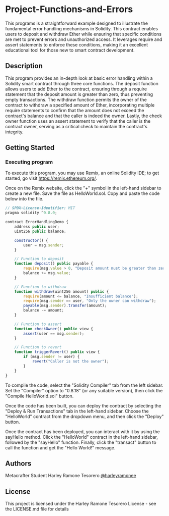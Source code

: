 # Project-Functions-and-Errors

This programs is a straightforward example designed to illustrate the fundamental error handling mechanisms in Solidity. This contract enables users to deposit and withdraw Ether while ensuring that specific conditions are met to prevent errors and unauthorized access. It leverages require and assert statements to enforce these conditions, making it an excellent educational tool for those new to smart contract development.

## Description

This program provides an in-depth look at basic error handling within a Solidity smart contract through three core functions. The deposit function allows users to add Ether to the contract, ensuring through a require statement that the deposit amount is greater than zero, thus preventing empty transactions. The withdraw function permits the owner of the contract to withdraw a specified amount of Ether, incorporating multiple require statements to confirm that the amount does not exceed the contract's balance and that the caller is indeed the owner. Lastly, the check owner function uses an assert statement to verify that the caller is the contract owner, serving as a critical check to maintain the contract's integrity.

## Getting Started

### Executing program

To execute this program, you may use Remix, an online Solidity IDE; to get started, go visit https://remix.ethereum.org/.

Once on the Remix website, click the "+" symbol in the left-hand sidebar to create a new file. Save the file as HelloWorld.sol. Copy and paste the code below into the file.

```javascript
// SPDX-License-Identifier: MIT
pragma solidity ^0.8.0;

contract ErrorHandlingDemo {
    address public user;
    uint256 public balance;

    constructor() {
        user = msg.sender;
    }

    // Function to deposit 
    function deposit() public payable {
        require(msg.value > 0, "Deposit amount must be greater than zero");
        balance += msg.value;
    }

    // Function to withdraw 
    function withdraw(uint256 amount) public {
        require(amount <= balance, "Insufficient balance");
        require(msg.sender == user, "Only the owner can withdraw");
        payable(msg.sender).transfer(amount);
        balance -= amount;
    }

    // Function to assert
    function checkOwner() public view {
        assert(user == msg.sender);
    }

    // Function to revert
    function triggerRevert() public view {
        if (msg.sender != user) {
            revert("Caller is not the owner");
        }
    }
}


```


To compile the code, select the "Solidity Compiler" tab from the left sidebar. Set the "Compiler" option to "0.8.18" (or any suitable version), then click the "Compile HelloWorld.sol" button.

Once the code has been built, you can deploy the contract by selecting the "Deploy & Run Transactions" tab in the left-hand sidebar. Choose the "HelloWorld" contract from the dropdown menu, and then click the "Deploy" button.

Once the contract has been deployed, you can interact with it by using the sayHello method. Click the "HelloWorld" contract in the left-hand sidebar, followed by the "sayHello" function. Finally, click the "transact" button to call the function and get the "Hello World!" message.
## Authors

Metacrafter Student Harley Ramone Tesorero
[@harleyramonee](https://twitter.com/harleyramonee)


## License

This project is licensed under the Harley Ramone Tesorero License - see the LICENSE.md file for details
